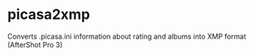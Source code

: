 # picasa2xmp
Converts .picasa.ini information about rating and albums into XMP format (AfterShot Pro 3)
